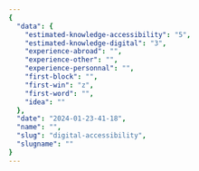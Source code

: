 ```yaml
---
{
  "data": {
    "estimated-knowledge-accessibility": "5",
    "estimated-knowledge-digital": "3",
    "experience-abroad": "",
    "experience-other": "",
    "experience-personnal": "",
    "first-block": "",
    "first-win": "z",
    "first-word": "",
    "idea": ""
  },
  "date": "2024-01-23-41-18",
  "name": "",
  "slug": "digital-accessibility",
  "slugname": ""
}
---
```

